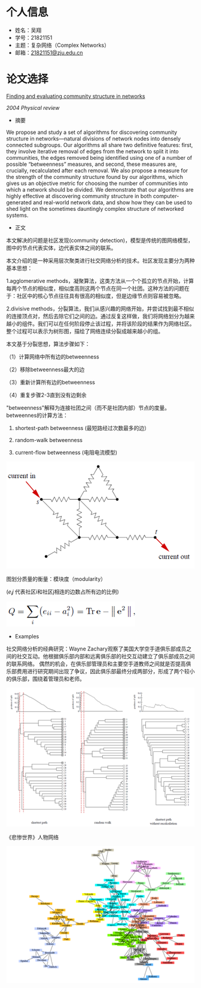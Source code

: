 # 个人信息
- 姓名：吴翔
- 学号：21821151
- 主题：复杂网络（Complex Networks）
- 邮箱：21821151@zju.edu.cn

# 论文选择

[Finding and evaluating community structure in networks](https://arxiv.org/pdf/cond-mat/0308217.pdf)

*2004 Physical review*

- 摘要

We propose and study a set of algorithms for discovering community structure in networks—natural divisions of network nodes into densely connected subgroups. Our algorithms all share two definitive features: first, they involve iterative removal of edges from the network to split it into communities, the edges removed being identified using one of a number of possible “betweenness” measures, and second, these measures are, crucially, recalculated after each removal. We also propose a measure for the strength of the community structure found by our algorithms, which gives us an objective metric for choosing the number of communities into which a network should be divided. We demonstrate that our algorithms are highly effective at discovering community structure in both computer-generated and real-world network data, and show how they can be used to shed light on the sometimes dauntingly complex structure of networked systems.

- 正文

本文解决的问题是社区发现(community detection)，模型是传统的图网络模型，图中的节点代表实体，边代表实体之间的联系。

本文介绍的是一种采用层次聚类进行社交网络分析的技术。社区发现主要分为两种基本思想：

1.agglomerative methods，凝聚算法，这类方法从一个个孤立的节点开始，计算每两个节点的相似度，相似度高则这两个节点在同一个社团。这种方法的问题在于：社区中的核心节点往往具有很高的相似度，但是边缘节点则容易被忽略。

2.divisive methods，分裂算法，我们从感兴趣的网络开始，并尝试找到最不相似的连接顶点对，然后去除它们之间的边。通过反复这样做，我们将网络划分为越来越小的组件。我们可以在任何阶段停止该过程，并将该阶段的结果作为网络社区。整个过程可以表示为树形图，描绘了网络连续分裂成越来越小的组。

本文基于分裂思想，算法步骤如下：

   （1）计算网络中所有边的betweenness 
   
   （2）移除betweenness最大的边
   
   （3）重新计算所有边的betweenness
   
   （4）重复步骤2-3直到没有边剩余

"betweenness"解释为连接社团之间（而不是社团内部）节点的度量。betweennes的计算方法：

1. shortest-path betweenness  (最短路经过次数最多的边）

2. random-walk betweenness

3. current-flow betweenness (电阻电流模型)

![电阻电流模型](./1.png)

图划分质量的衡量：模块度（modularity）

($e_ij$ 代表社区i和社区j相连的边数占所有边的比例)

![数学公式](./2.png)

- Examples

社交网络分析的经典研究：Wayne Zachary观察了美国大学空手道俱乐部成员之间的社交互动。他根据俱乐部内部和远离俱乐部的社交互动建立了俱乐部成员之间的联系网络。 偶然的机会，在俱乐部管理员和主要空手道教师之间就是否提高俱乐部费用进行研究期间出现了争议，因此俱乐部最终分成两部分，形成了两个较小的俱乐部，围绕着管理员和老师。

![Zachary karate club](./3.png)

《悲惨世界》人物网络

![Les Miserables](./4.png)


